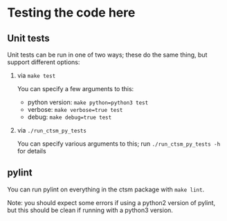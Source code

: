 # Testing the code here

## Unit tests

Unit tests can be run in one of two ways; these do the same thing, but
support different options:

1. via `make test`

   You can specify a few arguments to this:
   
   - python version: `make python=python3 test`
   - verbose: `make verbose=true test`
   - debug: `make debug=true test`
   
2. via `./run_ctsm_py_tests`

   You can specify various arguments to this; run `./run_ctsm_py_tests
   -h` for details
   
## pylint

You can run pylint on everything in the ctsm package with `make lint`.

Note: you should expect some errors if using a python2 version of
pylint, but this should be clean if running with a python3 version.
